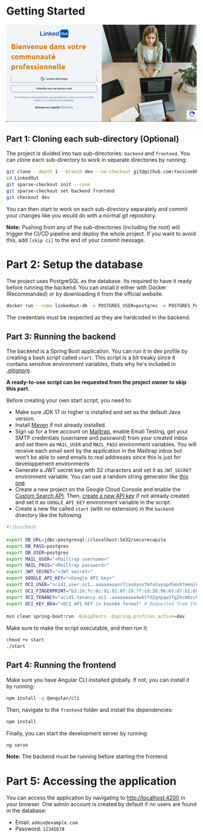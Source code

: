 # Getting Started

![Authentication home page - LinkedOut](/frontend/src/assets/images/authPage.png)

## Part 1: Cloning each sub-directory (Optional)

The project is divided into two sub-directories: `backend` and `frontend`. You can clone each sub-directory to work in separate directories by running:

```bash
git clone --depth 1 --branch dev --no-checkout git@github.com:YassineDER/LinkedOut.git
cd LinkedOut
git sparse-checkout init --cone
git sparse-checkout set backend frontend
git checkout dev
```
You can then start to work on each sub-directory separately and commit your changes like you would do with a normal git repository.

**Note:** Pushing from any of the sub-directories (including the root) will trigger the CI/CD pipeline and deploy the whole project. If you want to avoid this, add `[skip ci]` to the end of your commit message.

# Part 2: Setup the database

The project uses PostgreSQL as the database. Its required to have it ready before running the backend. You can install it either with Docker (Recommanded) or by downloading it from the official website.

```bash
docker run --name linkedout-db -e POSTGRES_USER=postgres -e POSTGRES_PASSWORD=postgres -e POSTGRES_DB=securecapita -p 5432:5432 -v linkedout-db:/var/lib/postgresql/data -d postgres:14-alpine
```

The credentials must be respected as they are hardcoded in the backend.

## Part 3: Running the backend

The backend is a Spring Boot application. You can run it in dev profile by creating a bash script called `start`. This script is a bit treaky since it contains sensitive environment variables, thats why he's included in [.gitignore](.gitignore). 

**A ready-to-use script can be requested from the project owner to skip this part.**

Before creating your own start script, you need to:

- Make sure JDK 17 or higher is installed and set as the default Java version.
- Install [Maven](https://maven.apache.org/download.cgi) if not already installed.
- Sign up for a free account on [Mailtrap](https://mailtrap.io/), enable Email Testing, get your SMTP credentials (username and password) from your created inbox and set them as `MAIL_USER` and `MAIL_PASS` environment variables. You will receive each email sent by the application in the Mailtrap inbox but won't be able to send emails to real addresses since this is just for developpement environments
- Generate a JWT secret key with 32 characters and set it as `JWT_SECRET` environment variable. You can use a random string generator like [this one](https://jwtsecret.com/generate).
- Create a new project on the Google Cloud Console and enable the [Custom Search API](https://console.cloud.google.com/apis/library/customsearch.googleapis.com). Then, [create a new API key]((https://support.google.com/googleapi/answer/6158862)) if not already created and set it as `GOOGLE_API_KEY` environment variable in the script. 
- Create a new file called `start` (with no extension) in the `backend` directory like the following:

```bash
#!/bin/bash

export DB_URL=jdbc:postgresql://localhost:5432/securecapita
export DB_PASS=postgres
export DB_USER=postgres
export MAIL_USER="<Mailtrap username>"
export MAIL_PASS="<Mailtrap password>"
export JWT_SECRET="<JWT secret>"
export GOOGLE_API_KEY="<Google API key>"
export OCI_USER="ocid1.user.oc1..aaaaaaaanrltas6ynxfmfobvyapd5mxktmeql6qlb6x3uz233kdb6r27extq"
export OCI_FINGERPRINT="b2:2e:fc:6c:92:81:8f:29:7f:cd:58:96:65:d7:b1:60"
export OCI_TENANCY="ocid1.tenancy.oc1..aaaaaaaaa4whtfd2gnpqw3fg2hcmbzchuljqk4ygzplatmtmsm5p3folyxiq"
export OCI_KEY_B64="<OCI API KEY in base64 format" # Requested from the project own

mvn clean spring-boot:run -DskipTests -Dspring.profiles.active=dev
```

Make sure to make the script executable, and then run it:

```bash
chmod +x start
./start
```

## Part 4: Running the frontend

Make sure you have Angular CLI installed globally. If not, you can install it by running:

```bash
npm install -g @angular/cli
```

Then, navigate to the `frontend` folder and install the dependencies:

```bash
npm install
```

Finally, you can start the development server by running:

```bash
ng serve
```

**Note:** The backend must be running before starting the frontend.

# Part 5: Accessing the application

You can access the application by navigating to [http://localhost:4200](http://localhost:4200) in your browser. One admin account is created by default if no users are found in the database:

- Email: `admin@example.com`
- Password: `12345678`


